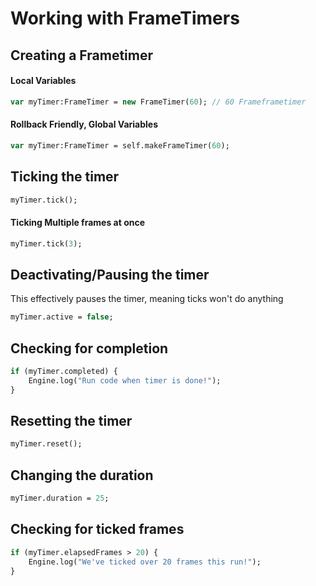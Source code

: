 # Working with FrameTimers
## Creating a Frametimer
#### Local Variables
```haxe
var myTimer:FrameTimer = new FrameTimer(60); // 60 Frameframetimer
```

#### Rollback Friendly, Global Variables
```haxe
var myTimer:FrameTimer = self.makeFrameTimer(60);
```




## Ticking the timer
```haxe
myTimer.tick();
```
#### Ticking Multiple frames at once
```haxe
myTimer.tick(3);
```

## Deactivating/Pausing the timer
This effectively pauses the timer, meaning ticks won't do anything
```haxe
myTimer.active = false;
```

## Checking for completion
```haxe
if (myTimer.completed) {
	Engine.log("Run code when timer is done!");
}
```

## Resetting the timer
```haxe
myTimer.reset();
```

## Changing the duration
```haxe
myTimer.duration = 25;
```


## Checking for ticked frames
```haxe
if (myTimer.elapsedFrames > 20) {
	Engine.log("We've ticked over 20 frames this run!");
}
```

